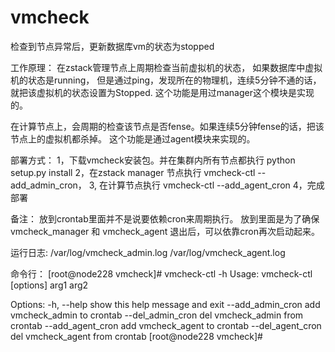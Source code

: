 # vmcheck

检查到节点异常后，更新数据库vm的状态为stopped

工作原理：
在zstack管理节点上周期检查当前虚拟机的状态，
如果数据库中虚拟机的状态是running， 但是通过ping，发现所在的物理机，连续5分钟不通的话，
就把该虚拟机的状态设置为Stopped. 这个功能是用过manager这个模块是实现的。

在计算节点上，会周期的检查该节点是否fense。如果连续5分钟fense的话，把该节点上的虚拟机都杀掉。
这个功能是通过agent模块来实现的。



部署方式：
1，下载vmcheck安装包。并在集群内所有节点都执行 python setup.py install
2，在zstack manager 节点执行 vmcheck-ctl --add_admin_cron， 
3, 在计算节点执行 vmcheck-ctl --add_agent_cron 
4，完成部署

备注：
放到crontab里面并不是说要依赖cron来周期执行。
放到里面是为了确保vmcheck_manager 和 vmcheck_agent 退出后，可以依靠cron再次启动起来。



运行日志:
 /var/log/vmcheck_admin.log 
 /var/log/vmcheck_agent.log 


命令行：
[root@node228 vmcheck]# vmcheck-ctl -h
Usage: vmcheck-ctl [options] arg1 arg2

Options:
-h, --help        show this help message and exit
--add_admin_cron  add vmcheck_admin to crontab
--del_admin_cron  del vmcheck_admin from crontab
--add_agent_cron  add vmcheck_agent to crontab
--del_agent_cron  del vmcheck_agent from crontab
[root@node228 vmcheck]# 
